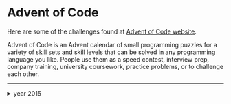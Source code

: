 # Advent of Code

Here are some of the challenges found at [Advent of Code website](https://adventofcode.com).

<p>Advent of Code is an Advent calendar of small programming puzzles for a variety of skill sets and skill levels that can be solved in any programming language you like. People use them as a speed contest, interview prep, company training, university coursework, practice problems, or to challenge each other.</p>

<hr>

<details>
  <summary>year 2015</summary>
  <p>Santa was hoping for a white Christmas, but his weather machine's "snow" function is powered by stars, and he's fresh out! To save Christmas, he needs you to collect fifty stars by December 25th.</p>
  
  <p>Collect stars by helping Santa solve puzzles. Two puzzles will be made available on each day in the Advent calendar; the second puzzle is unlocked when you complete the first. Each puzzle grants one star. Good luck!</p>

- [Day 1: Not Quite Lisp](2015/day1.md) ✔
- [Day 2: I Was Told There Would Be No Math](2015/day2.md) ✔
- [Day 3: Perfectly Spherical Houses in a Vacuum](2015/day3.md) ✔
- [Day 4: The Ideal Stocking Stuffer](2015/day4.md) ✔
- [Day 5: Doesn't He Have Intern-Elves For This?](2015/day5.md) ✔
- [Day 6: Probably a Fire Hazard](2015/day6.md) ✔

</details>
